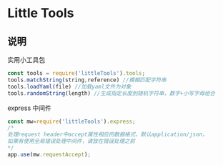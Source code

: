 # Little Tools

## 说明
实用小工具包

``` javaScript
const tools = require('littleTools').tools;
tools.matchString(string,reference) //模糊匹配字符串
tools.loadYaml(file) //加载yaml文件为对象
tools.randomString(length) //生成指定长度到随机字符串，数字+小写字母组合
```

express 中间件
``` javaScript
const mw=require('littleTools').express;
/*
处理request header中accept属性相应的数据格式，默认application/json，
如果有使用全局错误处理中间件，请放在错误处理之前
*/
app.use(mw.requestAccept);
```


